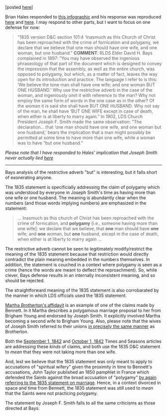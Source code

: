 
[posted [here](https://www.reddit.com/r/mormon/comments/7mz62z/response_to_brian_hales_bays_defense_of_the_1835/)]

Brian Hales responded to [this infographic](https://i.imgur.com/kSqAl.jpg) and his response was reproduced [here](https://www.reddit.com/r/exmormon/comments/7mygfk/fresh_bullshit_from_hales_have_at_it_heathens/) and [here](https://www.reddit.com/r/mormon/comments/7myr6q/love_this_history_from_ubrianhales/).  I may respond to other parts, but I want to focus on one defense for now:

> “1835 version D&C section 101:4 ‘Inasmuch as this Church of Christ has been reproached with the crime of fornication and polygamy, we declare that we believe that one man should have one wife, and one woman, but one husband.” **COMMENT**: RLDS Elder David H. Bays complained in 1897: “You may have observed the ingenious phraseology of that part of the document which is designed to convey the impression that the assembly, as well as the entire church, was opposed to polygamy, but which, as a matter of fact, leaves the way open for its introduction and practice. The language I refer to is this: ‘We believe the tone man shall have one wife; and one woman BUT ONE HUSBAND.’ Why use the restrictive adverb in the case of the woman, and ingeniously omit it with reference to the man? Why not employ the same form of words in the one case as in the other? Of the woman it is said she shall have BUT ONE HUSBAND. Why not say of the man, he shall have ‘BUT ONE WIFE except in case of death, when either is at liberty to marry again.” In 1902, LDS Church President Joseph F. Smith made the same observation: “The declaration… that ‘one man should have one wife, and one woman but one husband,’ bears the implication that a man might possibly be permitted at some time to have more than one wife, while a woman was to have “but one husband.”

*Please note that I have responded to Hales' implication that Joseph Smith never actually lied [here](https://www.reddit.com/r/mormonscholar/comments/66qepx/response_to_hales_challenge_please_show_me_even/)*

---

Bays analysis of the restrictive adverb "but" is interesting, but it falls short of exonerating anyone.

The 1835 statement is specificially addressing the claim of polygamy which was understood by everyone in Joseph Smith's time as having more than one wife or one husband.  The meaning is abundantly clear when the numbers (and those words implying numbers) are emphasized in the statement:

> ... Inasmuch as this church of Christ has been reproached with the crime of fornication, and **polygamy** [i.e., someone having more than one wife]: we declare that we believe, that **one** man should have **one** wife; and **one** woman, but **one** husband, except in the case of death, when either is at liberty to marry again ...

The restrictive adverb cannot be seen to legitimately modify/restrict the meaning of the 1835 statement because that restriction would directly contradict the plain meaning embedded in the numbers themselves.  In addition, the statement is couched in a context where polygamy is seen as a crime (hence the words are meant to deflect the reproachment).  So, while clever, Bays defense results in an internally inconsistent meaning, and so should be rejected.

The straightforward meaning of the 1835 statement is also corrobarated by the manner in which LDS officials used the 1835 statement.

[Martha Brotherton's affidavit](https://docs.google.com/viewer?url=https://github.com/faenrandir/a_careful_examination/raw/49a0c4d83bd60eeb03d25e445a8e0b712bccb9ae/documents/polygamy/denials/brotherton-affidavit.pdf) is an example of one of the claims made by Bennett.  In it Martha describes a polygamous marriage proposal to her from Brigham Young and endorsed by Joseph Smith.  It explicitly involved Martha becoming a second wife to Brigham Young.  Also, please note that the wives of Joseph Smith referred to their unions [in precisely the same manner](https://docs.google.com/viewer?url=https://github.com/faenrandir/a_careful_examination/raw/2cb7ada5e01920f16b4b8e9d397cb36a92c983d3/documents/polygamy/denials/how_did_the_wives_of_JS_speak_about_it.pdf) as Brotherton.

Both the [September 1, 1842](https://docs.google.com/viewer?url=https://github.com/faenrandir/a_careful_examination/raw/058bb61249b1ef9b3823d4e19a6eadfb5d6ecda7/documents/polygamy/denials/1842-09-01-DENIAL-Times-and-Seasons-Bennett-reaffirm-1835.pdf) and [October 1, 1842](https://docs.google.com/viewer?url=https://github.com/faenrandir/a_careful_examination/raw/058bb61249b1ef9b3823d4e19a6eadfb5d6ecda7/documents/polygamy/denials/1842-10-01-DENIAL-On-Marriage.pdf) Times and Seasons articles are addressing these _kinds_ of claims, and both use the 1835 D&C statement to _mean_ that they were not taking more than one wife.

And, lest we believe that the 1835 statement was only meant to apply to accusations of "spiritual wifery" given the proximity in time to Bennett's accusations, John Taylor published an 1850 pamphlet in France which defended the Saints against the broad accusation of "polygamy" [by again referring to the 1835 statement on marriage](http://olivercowdery.com/texts/1850Tayl.htm#pg08b).  Hence, in a context divorced in space and time from Bennett, the 1835 statement was still used to _mean_ that the Saints were not practicing polygamy.

The statement by Joseph F. Smith falls to all the same criticisms as those directed at Bays.
